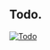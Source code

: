 ## Todo.
[![Todo](../../actions/workflows/todo.yml/badge.svg)](../../Todo/actions/workflows/todo.yml)
